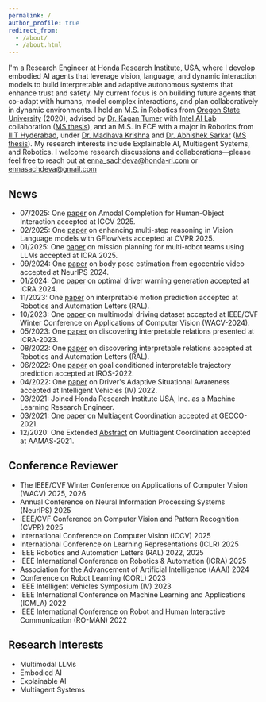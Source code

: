 ```yaml
---
permalink: /
author_profile: true
redirect_from: 
  - /about/
  - /about.html
---
```


<!---
<p align="center">
  <img src="https://github.com/EnnaSachdeva/ennasachdeva.github.io/blob/master/files/Capture.PNG?raw=true" alt="Photo" class="inline"/>
</p>
--->

I'm a Research Engineer at [Honda Research Institute, USA](https://usa.honda-ri.com/), where I develop embodied AI agents that leverage vision, language, and dynamic interaction models to build interpretable and adaptive autonomous systems that enhance trust and safety. My current focus is on building future agents that co-adapt with humans, model complex interactions, and plan collaboratively in dynamic environments. I hold an M.S. in Robotics from [Oregon State University](https://robotics.oregonstate.edu/) (2020), advised by [Dr. Kagan Tumer](http://web.engr.oregonstate.edu/~ktumer/) with [Intel AI Lab](https://www.intel.com/content/www/us/en/artificial-intelligence/researchers.html) collaboration ([MS thesis](https://ir.library.oregonstate.edu/concern/graduate_thesis_or_dissertations/44558m99c)), and an M.S. in ECE with a major in Robotics from [IIIT Hyderabad](https://www.iiit.ac.in/), under [Dr. Madhava Krishna](https://faculty.iiit.ac.in/~mkrishna/) and [Dr. Abhishek Sarkar](https://www.researchgate.net/profile/Abhishek_Sarkar4) ([MS thesis](https://www.google.com/url?sa=t&rct=j&q=&esrc=s&source=web&cd=&ved=2ahUKEwiI-JWR-8vuAhWFtJ4KHVa7Az4QFjAAegQIBBAC&url=http%3A%2F%2Fweb2py.iiit.ac.in%2Fresearch_centres%2Fpublications%2Fdownload%2Fmastersthesis.pdf.8500de55f6080e24.6d61696e2e706466.pdf&usg=AOvVaw124iKWYTP-f_KY_OKCL4V4for)). My research interests include Explainable AI, Multiagent Systems, and Robotics. I welcome research discussions and collaborations—please feel free to reach out at [enna_sachdeva@honda-ri.com](enna_sachdeva@honda-ri.com) or [ennasachdeva@gmail.com](ennasachdeva@gmail.com)

## News
* 07/2025: One [paper](https://arxiv.org/abs/2508.00427) on Amodal Completion for Human-Object Interaction accepted at ICCV 2025.
* 02/2025: One [paper](https://openaccess.thecvf.com/content/CVPR2025/html/Kang_GFlowVLM_Enhancing_Multi-step_Reasoning_in_Vision-Language_Models_with_Generative_Flow_CVPR_2025_paper.html) on enhancing multi-step reasoning in Vision Language models with GFlowNets accepted at CVPR 2025.
* 01/2025: One [paper](https://arxiv.org/pdf/2501.16539) on mission planning for multi-robot teams using LLMs accepted at ICRA 2025.
* 09/2024: One [paper](https://proceedings.neurips.cc/paper_files/paper/2024/file/633b0e871a48d542280c3ad03928e60d-Paper-Conference.pdf) on body pose estimation from egocentric video accepted at NeurIPS 2024. 
* 01/2024: One [paper](https://ieeexplore.ieee.org/abstract/document/10611250)  on optimal driver warning generation accepted at ICRA 2024.
* 11/2023: One [paper](https://ieeexplore.ieee.org/abstract/document/10356778) on interpretable motion prediction accepted at Robotics and Automation Letters (RAL).
* 10/2023: One [paper](https://arxiv.org/abs/2309.06597) on multimodal driving dataset accepted at IEEE/CVF Winter Conference on Applications of Computer Vision (WACV-2024).
* 05/2023: One [paper](https://ieeexplore.ieee.org/document/9894686) on discovering interpretable relations presented at ICRA-2023.
* 08/2022: One [paper](https://ieeexplore.ieee.org/document/9894686) on discovering interpretable relations accepted at Robotics and Automation Letters (RAL).
* 06/2022: One [paper](https://arxiv.org/pdf/2203.15112.pdf) on goal conditioned interpretable trajectory prediction accepted at IROS-2022.
* 04/2022: One [paper](https://ieeexplore.ieee.org/document/9894686) on Driver's Adaptive Situational Awareness accepted at Intelligent Vehicles (IV) 2022.
* 03/2021: Joined Honda Research Institute USA, Inc. as a Machine Learning Research Engineer.
* 03/2021: One [paper](https://dl.acm.org/doi/10.1145/3449639.3459387) on Multiagent Coordination accepted at GECCO-2021.
* 12/2020: One Extended [Abstract](https://www.ifaamas.org/Proceedings/aamas2021/pdfs/p1637.pdf) on Multiagent Coordination accepted at AAMAS-2021.

## Conference Reviewer
* The IEEE/CVF Winter Conference on Applications of Computer Vision (WACV) 2025, 2026
* Annual Conference on Neural Information Processing Systems (NeurIPS) 2025
* IEEE/CVF Conference on Computer Vision and Pattern Recognition (CVPR) 2025
* International Conference on Computer Vision (ICCV) 2025
* International Conference on Learning Representations (ICLR) 2025
* IEEE Robotics and Automation Letters (RAL) 2022, 2025
* IEEE International Conference on Robotics & Automation (ICRA) 2025
* Association for the Advancement of Artificial Intelligence (AAAI) 2024
* Conference on Robot Learning (CORL) 2023
* IEEE Intelligent Vehicles Symposium (IV) 2023
* IEEE International Conference on Machine Learning and Applications (ICMLA) 2022
* IEEE International Conference on Robot and Human Interactive Communication (RO-MAN) 2022

## Research Interests
* Multimodal LLMs
* Embodied AI
* Explainable AI
* Multiagent Systems


